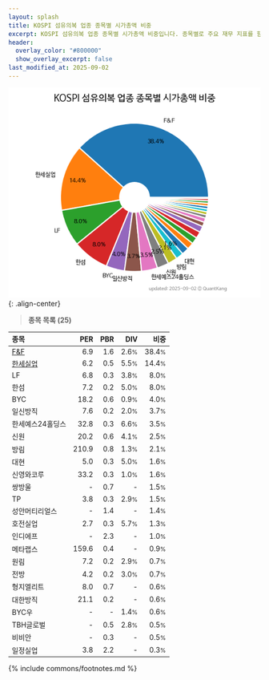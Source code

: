 ```yaml
---
layout: splash
title: KOSPI 섬유의복 업종 종목별 시가총액 비중
excerpt: KOSPI 섬유의복 업종 종목별 시가총액 비중입니다. 종목별로 주요 재무 지표를 함께 표시합니다.
header:
  overlay_color: "#800000"
  show_overlay_excerpt: false
last_modified_at: 2025-09-02
---
```



![KOSPI 섬유의복 업종 종목별 시가총액 비중](/stats/sector/images/kospi_업종_섬유의복_종목.png){: .align-center}


> **종목 목록 (25)**<a id="list"></a>

| **종목** | **PER** | **PBR** | **DIV** | **비중** |
| :------- | ------: | ------: | ------: | -------: |
| [F&F](/383220/) | 6.9 | 1.6 | 2.6<small>%</small> | 38.4<small>%</small> |
| [한세실업](/105630/) | 6.2 | 0.5 | 5.5<small>%</small> | 14.4<small>%</small> |
| LF | 6.8 | 0.3 | 3.8<small>%</small> | 8.0<small>%</small> |
| 한섬 | 7.2 | 0.2 | 5.0<small>%</small> | 8.0<small>%</small> |
| BYC | 18.2 | 0.6 | 0.9<small>%</small> | 4.0<small>%</small> |
| 일신방직 | 7.6 | 0.2 | 2.0<small>%</small> | 3.7<small>%</small> |
| 한세예스24홀딩스 | 32.8 | 0.3 | 6.6<small>%</small> | 3.5<small>%</small> |
| 신원 | 20.2 | 0.6 | 4.1<small>%</small> | 2.5<small>%</small> |
| 방림 | 210.9 | 0.8 | 1.3<small>%</small> | 2.1<small>%</small> |
| 대현 | 5.0 | 0.3 | 5.0<small>%</small> | 1.6<small>%</small> |
| 신영와코루 | 33.2 | 0.3 | 1.0<small>%</small> | 1.6<small>%</small> |
| 쌍방울 | - | 0.7 | - | 1.5<small>%</small> |
| TP | 3.8 | 0.3 | 2.9<small>%</small> | 1.5<small>%</small> |
| 성안머티리얼스 | - | 1.4 | - | 1.4<small>%</small> |
| 호전실업 | 2.7 | 0.3 | 5.7<small>%</small> | 1.3<small>%</small> |
| 인디에프 | - | 2.3 | - | 1.0<small>%</small> |
| 메타랩스 | 159.6 | 0.4 | - | 0.9<small>%</small> |
| 원림 | 7.2 | 0.2 | 2.9<small>%</small> | 0.7<small>%</small> |
| 전방 | 4.2 | 0.2 | 3.0<small>%</small> | 0.7<small>%</small> |
| 형지엘리트 | 8.0 | 0.7 | - | 0.6<small>%</small> |
| 대한방직 | 21.1 | 0.2 | - | 0.6<small>%</small> |
| BYC우 | - | - | 1.4<small>%</small> | 0.6<small>%</small> |
| TBH글로벌 | - | 0.5 | 2.8<small>%</small> | 0.5<small>%</small> |
| 비비안 | - | 0.3 | - | 0.5<small>%</small> |
| 일정실업 | 3.8 | 2.2 | - | 0.3<small>%</small> |

{% include commons/footnotes.md %}